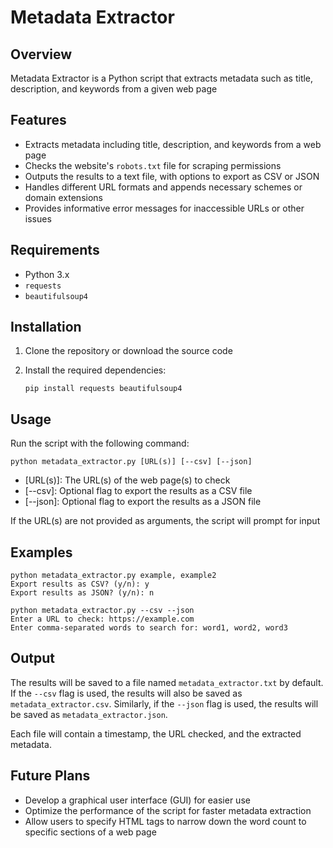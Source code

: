 # Metadata Extractor

## Overview

Metadata Extractor is a Python script that extracts metadata such as title, description, and keywords from a given web page

## Features

- Extracts metadata including title, description, and keywords from a web page
- Checks the website's `robots.txt` file for scraping permissions
- Outputs the results to a text file, with options to export as CSV or JSON
- Handles different URL formats and appends necessary schemes or domain extensions
- Provides informative error messages for inaccessible URLs or other issues

## Requirements

- Python 3.x
- `requests`
- `beautifulsoup4`

## Installation

1. Clone the repository or download the source code
2. Install the required dependencies:

    `pip install requests beautifulsoup4`

## Usage

Run the script with the following command:

`python metadata_extractor.py [URL(s)] [--csv] [--json]`

- [URL(s)]: The URL(s) of the web page(s) to check
- [--csv]: Optional flag to export the results as a CSV file
- [--json]: Optional flag to export the results as a JSON file

If the URL(s) are not provided as arguments, the script will prompt for input

## Examples

```
python metadata_extractor.py example, example2
Export results as CSV? (y/n): y
Export results as JSON? (y/n): n
```
```
python metadata_extractor.py --csv --json
Enter a URL to check: https://example.com
Enter comma-separated words to search for: word1, word2, word3
```

## Output

The results will be saved to a file named `metadata_extractor.txt` by default. If the `--csv` flag is used, the results will also be saved as `metadata_extractor.csv`. Similarly, if the `--json` flag is used, the results will be saved as `metadata_extractor.json`.

Each file will contain a timestamp, the URL checked, and the extracted metadata.

## Future Plans

- Develop a graphical user interface (GUI) for easier use
- Optimize the performance of the script for faster metadata extraction
- Allow users to specify HTML tags to narrow down the word count to specific sections of a web page
